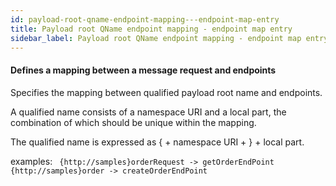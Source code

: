 ```yaml
---
id: payload-root-qname-endpoint-mapping---endpoint-map-entry
title: Payload root QName endpoint mapping - endpoint map entry
sidebar_label: Payload root QName endpoint mapping - endpoint map entry
---
```

#### Defines a mapping between a message request and endpoints
Specifies the mapping between qualified payload root name and endpoints.

A qualified name consists of a namespace URI and a local part, the combination of which should be unique within the mapping. 

The qualified name is expressed as { + namespace URI + } + local part. 

examples:
<code>
{http://samples}orderRequest 	-> getOrderEndPoint
{http://samples}order 		-> createOrderEndPoint
</code>


